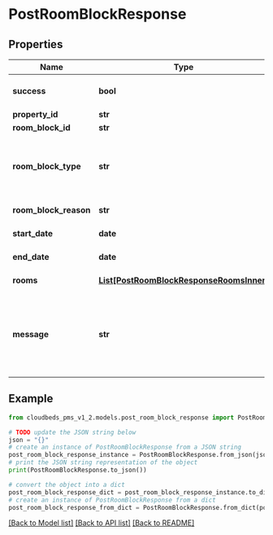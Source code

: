 # PostRoomBlockResponse


## Properties

Name | Type | Description | Notes
------------ | ------------- | ------------- | -------------
**success** | **bool** | Returns if the request could be completed | [optional] 
**property_id** | **str** | Property ID | [optional] 
**room_block_id** | **str** | Room block ID | [optional] 
**room_block_type** | **str** | Room block type. ‘blocked’ - Room block. ‘out_of_service’ - Out of service block | [optional] 
**room_block_reason** | **str** | Room block reason | [optional] 
**start_date** | **date** | Room block start date | [optional] 
**end_date** | **date** | Room block end date | [optional] 
**rooms** | [**List[PostRoomBlockResponseRoomsInner]**](PostRoomBlockResponseRoomsInner.md) | All rooms for room block | [optional] 
**message** | **str** | To be used in case any error occurs (if success &#x3D; false).  If success &#x3D; true, it does not exist. | [optional] 

## Example

```python
from cloudbeds_pms_v1_2.models.post_room_block_response import PostRoomBlockResponse

# TODO update the JSON string below
json = "{}"
# create an instance of PostRoomBlockResponse from a JSON string
post_room_block_response_instance = PostRoomBlockResponse.from_json(json)
# print the JSON string representation of the object
print(PostRoomBlockResponse.to_json())

# convert the object into a dict
post_room_block_response_dict = post_room_block_response_instance.to_dict()
# create an instance of PostRoomBlockResponse from a dict
post_room_block_response_from_dict = PostRoomBlockResponse.from_dict(post_room_block_response_dict)
```
[[Back to Model list]](../README.md#documentation-for-models) [[Back to API list]](../README.md#documentation-for-api-endpoints) [[Back to README]](../README.md)


